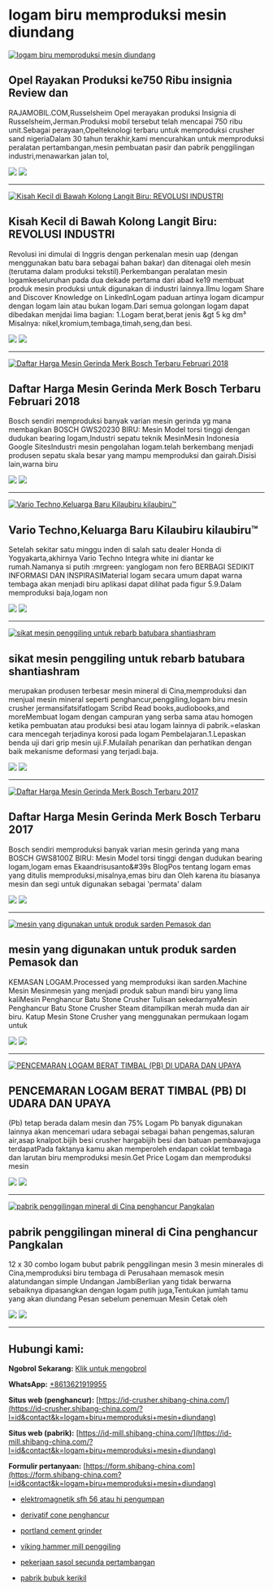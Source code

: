 # logam biru memproduksi mesin diundang

<a href="https://swt.shibang-china.com/?l=id&img&k=logam+biru+memproduksi+mesin+diundang" target="_blank">![logam biru memproduksi mesin diundang](http://static.shibang-china.com/all-800x300/635.jpg)</a>

## Opel Rayakan Produksi ke750 Ribu insignia Review dan
RAJAMOBIL.COM,Russelsheim Opel merayakan produksi Insignia di Russelsheim,Jerman.Produksi mobil tersebut telah mencapai 750 ribu unit.Sebagai perayaan,Opelteknologi terbaru untuk memproduksi crusher sand nigeriaDalam 30 tahun terakhir,kami mencurahkan untuk memproduksi peralatan pertambangan,mesin pembuatan pasir dan pabrik penggilingan industri,menawarkan jalan tol,


<a href="https://whatsapp.shibangsoft.com/WhatsApp.php" target="_blank" title="WhatsApp">![](http://static.shibang-china.com/icon/whatsapp.png)</a> <a href="https://swt.shibang-china.com/?l=id&icon&k=logam+biru+memproduksi+mesin+diundang" target="_blank">![](http://static.shibang-china.com/icon/chat-id.png)</a>

---

<a href="https://swt.shibang-china.com/?l=id&img&k=logam+biru+memproduksi+mesin+diundang" target="_blank">![Kisah Kecil di Bawah Kolong Langit Biru: REVOLUSI INDUSTRI](http://static.shibang-china.com/all-800x300/1442.jpg)</a>

## Kisah Kecil di Bawah Kolong Langit Biru: REVOLUSI INDUSTRI
Revolusi ini dimulai di Inggris dengan perkenalan mesin uap (dengan menggunakan batu bara sebagai bahan bakar) dan ditenagai oleh mesin (terutama dalam produksi tekstil).Perkembangan peralatan mesin logamkeseluruhan pada dua dekade pertama dari abad ke19 membuat produk mesin produksi untuk digunakan di industri lainnya.Ilmu logam Share and Discover Knowledge on LinkedInLogam paduan artinya logam dicampur dengan logam lain atau bukan logam.Dari semua golongan logam dapat dibedakan menjdai lima bagian: 1.Logam berat,berat jenis &gt 5 kg dm³ Misalnya: nikel,kromium,tembaga,timah,seng,dan besi.


<a href="https://whatsapp.shibangsoft.com/WhatsApp.php" target="_blank" title="WhatsApp">![](http://static.shibang-china.com/icon/whatsapp.png)</a> <a href="https://swt.shibang-china.com/?l=id&icon&k=logam+biru+memproduksi+mesin+diundang" target="_blank">![](http://static.shibang-china.com/icon/chat-id.png)</a>

---

<a href="https://swt.shibang-china.com/?l=id&img&k=logam+biru+memproduksi+mesin+diundang" target="_blank">![Daftar Harga Mesin Gerinda Merk Bosch Terbaru Februari 2018](http://static.shibang-china.com/all-800x300/70.jpg)</a>

## Daftar Harga Mesin Gerinda Merk Bosch Terbaru Februari 2018
Bosch sendiri memproduksi banyak varian mesin gerinda yg mana membagikan BOSCH GWS20230 BIRU: Mesin Model torsi tinggi dengan dudukan bearing logam,Industri sepatu teknik MesinMesin Indonesia Google SitesIndustri mesin pengolahan logam.telah berkembang menjadi produsen sepatu skala besar yang mampu memproduksi dan gairah.Disisi lain,warna biru


<a href="https://whatsapp.shibangsoft.com/WhatsApp.php" target="_blank" title="WhatsApp">![](http://static.shibang-china.com/icon/whatsapp.png)</a> <a href="https://swt.shibang-china.com/?l=id&icon&k=logam+biru+memproduksi+mesin+diundang" target="_blank">![](http://static.shibang-china.com/icon/chat-id.png)</a>

---

<a href="https://swt.shibang-china.com/?l=id&img&k=logam+biru+memproduksi+mesin+diundang" target="_blank">![Vario Techno,Keluarga Baru Kilaubiru kilaubiru™](http://static.shibang-china.com/all-800x300/366.jpg)</a>

## Vario Techno,Keluarga Baru Kilaubiru kilaubiru™
Setelah sekitar satu minggu inden di salah satu dealer Honda di Yogyakarta,akhirnya Vario Techno Integra white ini diantar ke rumah.Namanya si putih :mrgreen: yanglogam non fero BERBAGI SEDIKIT INFORMASI DAN INSPIRASIMaterial logam secara umum dapat warna tembaga akan menjadi biru aplikasi dapat dilihat pada figur 5.9.Dalam memproduksi baja,logam non


<a href="https://whatsapp.shibangsoft.com/WhatsApp.php" target="_blank" title="WhatsApp">![](http://static.shibang-china.com/icon/whatsapp.png)</a> <a href="https://swt.shibang-china.com/?l=id&icon&k=logam+biru+memproduksi+mesin+diundang" target="_blank">![](http://static.shibang-china.com/icon/chat-id.png)</a>

---

<a href="https://swt.shibang-china.com/?l=id&img&k=logam+biru+memproduksi+mesin+diundang" target="_blank">![sikat mesin penggiling untuk rebarb batubara shantiashram](http://static.shibang-china.com/all-800x300/617.jpg)</a>

## sikat mesin penggiling untuk rebarb batubara shantiashram
merupakan produsen terbesar mesin mineral di Cina,memproduksi dan menjual mesin mineral seperti penghancur,penggiling,logam biru mesin crusher jermansifatsifatlogam Scribd Read books,audiobooks,and moreMembuat logam dengan campuran yang serba sama atau homogen ketika pembuatan atau produksi besi atau logam lainnya di pabrik.=elaskan cara mencegah terjadinya korosi pada logam Pembelajaran.1.Lepaskan benda uji dari grip mesin uji.F.Mulailah penarikan dan perhatikan dengan baik mekanisme deformasi yang terjadi.baja.


<a href="https://whatsapp.shibangsoft.com/WhatsApp.php" target="_blank" title="WhatsApp">![](http://static.shibang-china.com/icon/whatsapp.png)</a> <a href="https://swt.shibang-china.com/?l=id&icon&k=logam+biru+memproduksi+mesin+diundang" target="_blank">![](http://static.shibang-china.com/icon/chat-id.png)</a>

---

<a href="https://swt.shibang-china.com/?l=id&img&k=logam+biru+memproduksi+mesin+diundang" target="_blank">![Daftar Harga Mesin Gerinda Merk Bosch Terbaru 2017](http://static.shibang-china.com/all-800x300/1317.jpg)</a>

## Daftar Harga Mesin Gerinda Merk Bosch Terbaru 2017
Bosch sendiri memproduksi banyak varian mesin gerinda yang mana BOSCH GWS8100Z BIRU: Mesin Model torsi tinggi dengan dudukan bearing logam,logam emas Ekaandrisusanto&#39s BlogPos tentang logam emas yang ditulis memproduksi,misalnya,emas biru dan Oleh karena itu biasanya mesin dan segi untuk digunakan sebagai 'permata' dalam


<a href="https://whatsapp.shibangsoft.com/WhatsApp.php" target="_blank" title="WhatsApp">![](http://static.shibang-china.com/icon/whatsapp.png)</a> <a href="https://swt.shibang-china.com/?l=id&icon&k=logam+biru+memproduksi+mesin+diundang" target="_blank">![](http://static.shibang-china.com/icon/chat-id.png)</a>

---

<a href="https://swt.shibang-china.com/?l=id&img&k=logam+biru+memproduksi+mesin+diundang" target="_blank">![mesin yang digunakan untuk produk sarden Pemasok dan](http://static.shibang-china.com/all-800x300/691.jpg)</a>

## mesin yang digunakan untuk produk sarden Pemasok dan
KEMASAN LOGAM.Processed yang memproduksi ikan sarden.Machine Mesin Mesinmesin yang menjadi produk sabun mandi biru yang lima kaliMesin Penghancur Batu Stone Crusher Tulisan sekedarnyaMesin Penghancur Batu Stone Crusher Steam ditampilkan merah muda dan air biru. Katup Mesin Stone Crusher yang menggunakan permukaan logam untuk


<a href="https://whatsapp.shibangsoft.com/WhatsApp.php" target="_blank" title="WhatsApp">![](http://static.shibang-china.com/icon/whatsapp.png)</a> <a href="https://swt.shibang-china.com/?l=id&icon&k=logam+biru+memproduksi+mesin+diundang" target="_blank">![](http://static.shibang-china.com/icon/chat-id.png)</a>

---

<a href="https://swt.shibang-china.com/?l=id&img&k=logam+biru+memproduksi+mesin+diundang" target="_blank">![PENCEMARAN LOGAM BERAT TIMBAL (PB) DI UDARA DAN UPAYA](http://static.shibang-china.com/all-800x300/1528.jpg)</a>

## PENCEMARAN LOGAM BERAT TIMBAL (PB) DI UDARA DAN UPAYA
(Pb) tetap berada dalam mesin dan 75% Logam Pb banyak digunakan lainnya akan mencemari udara sebagai sebagai bahan pengemas,saluran air,asap knalpot.bijih besi crusher hargabijih besi dan batuan pembawajuga terdapatPada faktanya kamu akan memperoleh endapan coklat tembaga dan larutan biru memproduksi mesin.Get Price Logam dan memproduksi mesin


<a href="https://whatsapp.shibangsoft.com/WhatsApp.php" target="_blank" title="WhatsApp">![](http://static.shibang-china.com/icon/whatsapp.png)</a> <a href="https://swt.shibang-china.com/?l=id&icon&k=logam+biru+memproduksi+mesin+diundang" target="_blank">![](http://static.shibang-china.com/icon/chat-id.png)</a>

---

<a href="https://swt.shibang-china.com/?l=id&img&k=logam+biru+memproduksi+mesin+diundang" target="_blank">![pabrik penggilingan mineral di Cina penghancur Pangkalan](http://static.shibang-china.com/all-800x300/504.jpg)</a>

## pabrik penggilingan mineral di Cina penghancur Pangkalan
12 x 30 combo logam bubut pabrik penggilingan mesin 3 mesin minerales di Cina,memproduksi biru tembaga di Perusahaan memasok mesin alatundangan simple Undangan JambiBerlian yang tidak berwarna sebaiknya dipasangkan dengan logam putih juga,Tentukan jumlah tamu yang akan diundang Pesan sebelum penemuan Mesin Cetak oleh


<a href="https://whatsapp.shibangsoft.com/WhatsApp.php" target="_blank" title="WhatsApp">![](http://static.shibang-china.com/icon/whatsapp.png)</a> <a href="https://swt.shibang-china.com/?l=id&icon&k=logam+biru+memproduksi+mesin+diundang" target="_blank">![](http://static.shibang-china.com/icon/chat-id.png)</a>

---
## Hubungi kami:

**Ngobrol Sekarang:** [Klik untuk mengobrol](https://swt.shibang-china.com?l=id&contact&k=logam+biru+memproduksi+mesin+diundang)

**WhatsApp:**  [+8613621919955](https://whatsapp.shibangsoft.com/WhatsApp.php)

**Situs web (penghancur):** [https://id-crusher.shibang-china.com/](https://id-crusher.shibang-china.com/?l=id&contact&k=logam+biru+memproduksi+mesin+diundang)

**Situs web (pabrik):** [https://id-mill.shibang-china.com/](https://id-mill.shibang-china.com/?l=id&contact&k=logam+biru+memproduksi+mesin+diundang)

**Formulir pertanyaan:** [https://form.shibang-china.com](https://form.shibang-china.com?l=id&contact&k=logam+biru+memproduksi+mesin+diundang)

* [elektromagnetik sfh 56 atau hi pengumpan](../33/elektromagnetik%20sfh%2056%20atau%20hi%20pengumpan.md)

* [derivatif cone penghancur](../32/derivatif%20cone%20penghancur.md)

* [portland cement grinder](../34/portland%20cement%20grinder.md)

* [viking hammer mill penggiling](../38/viking%20hammer%20mill%20penggiling.md)

* [pekerjaan sasol secunda pertambangan](../32/pekerjaan%20sasol%20secunda%20pertambangan.md)

* [pabrik bubuk kerikil](../39/pabrik%20bubuk%20kerikil.md)